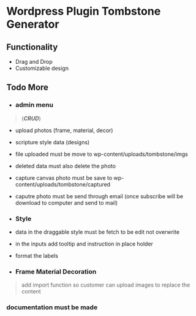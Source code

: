 # Wordpress Plugin Tombstone Generator

## Functionality

- Drag and Drop
- Customizable design


## Todo More

- ### admin menu 
 > (***CRUD***)
 - upload photos (frame, material, decor)
 - scripture style data (designs)
 - file uploaded must be move to wp-content/uploads/tombstone/imgs
 - deleted data must also delete the photo
 - capture canvas photo must be save to wp-content/uploads/tombstone/captured
 - caputre photo must be send through email (once subscribe will be download to computer and send to mail)


- ### Style
 - data in the draggable style must be fetch to be edit not overwrite
 - in the inputs add tooltip and instruction in place holder
 - format the labels


- ### Frame Material Decoration
 > add import function so customer can upload images to replace the content


### documentation must be made